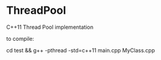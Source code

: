 # ThreadPool
C++11 Thread Pool implementation 

to compile:

cd test && g++ -pthread -std=c++11 main.cpp MyClass.cpp

